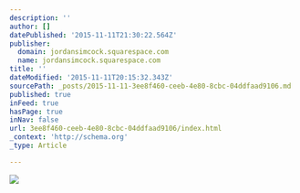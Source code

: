 ```yaml
---
description: ''
author: []
datePublished: '2015-11-11T21:30:22.564Z'
publisher:
  domain: jordansimcock.squarespace.com
  name: jordansimcock.squarespace.com
title: ''
dateModified: '2015-11-11T20:15:32.343Z'
sourcePath: _posts/2015-11-11-3ee8f460-ceeb-4e80-8cbc-04ddfaad9106.md
published: true
inFeed: true
hasPage: true
inNav: false
url: 3ee8f460-ceeb-4e80-8cbc-04ddfaad9106/index.html
_context: 'http://schema.org'
_type: Article

---
```

![](https://static1.squarespace.com/static/53a555fde4b04b8d93b0249c/53a55c3de4b0b7aebb4fe573/54888f79e4b0f03c94e1f047/1435600715808/IMG_6473.JPG?format=2500w)